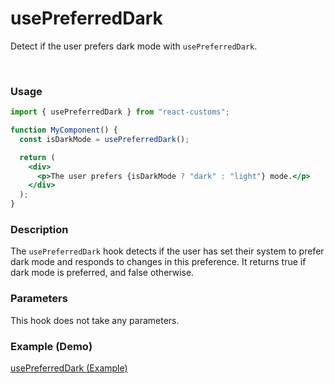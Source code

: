# usePreferredDark

Detect if the user prefers dark mode with `usePreferredDark`.

<br>

### Usage

```jsx
import { usePreferredDark } from "react-customs";

function MyComponent() {
  const isDarkMode = usePreferredDark();

  return (
    <div>
      <p>The user prefers {isDarkMode ? "dark" : "light"} mode.</p>
    </div>
  );
}
```

### Description

The `usePreferredDark` hook detects if the user has set their system to prefer dark mode and responds to changes in this preference. It returns true if dark mode is preferred, and false otherwise.

### Parameters

This hook does not take any parameters.

### Example (Demo)

<a href="https://stackblitz.com/edit/vitejs-vite-7rbedq?file=src%2FApp.jsx" target="_blank">usePreferredDark (Example)</a>
